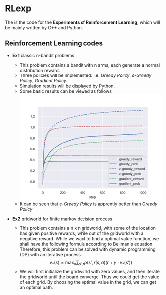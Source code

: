 # RLexp
The is the code for the **Experiments of Reinforcement Learning**, which will be mainly written by C++ and Python.

## Reinforcement Learning codes

* **Ex1** classic n-bandit problems
	- This problem contains a bandit with n arms, each generate a normal distribution reward.
	- Three policies will be implemented: i.e. *Greedy Policy*, *ε-Greedy Policy*, *Gradient Policy*.
	- Simulation results will be displayed by Python.
	- Some basic results can be viewed as follows
          ![Fig 1.1 Simulate Result](./ex01_n_armed_bandit/imgs/result.png)
	- It can be seen that *ε-Greedy Policy* is apprently better than *Greedy Policy*

* **Ex2** gridworld for finite markov decision process
	- This problem contains a n x n gridworld, with some of the location has given positive rewards, while out of the gridworld with a negative reward. While we want to find a optimal value function, we shall have the following formula according to Bellman's equation. Therefore, this problem can be solved with dynamic programming (DP) with an iterative process.
	$$v_*\left(s\right) = \max_a \sum_{s',r} p\left(s',r|s,a\right)\left(r+\gamma \cdot v_*(s')\right)$$
	- We will first initialize the gridworld with zero values, and then iterate the gridworld until the board converge. Thus we could get the value of each grid. By choosing the optimal value in the grid, we can get an optimal path.
